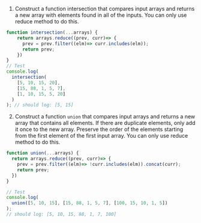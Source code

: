 1. Construct a function intersection that compares input arrays and returns a new array with elements found in all of the inputs. You can only use reduce method to do this.

```js
function intersection(...arrays) {  
    return arrays.reduce((prev, curr)=> {
      prev = prev.filter((elm)=> curr.includes(elm));
      return prev;
    })
}
// Test
console.log(
  intersection(
    [5, 10, 15, 20],
    [15, 88, 1, 5, 7],
    [1, 10, 15, 5, 20]
  )
); // should log: [5, 15]
```

2. Construct a function `union` that compares input arrays and returns a new array that contains all elements. If there are duplicate elements, only add it once to the new array. Preserve the order of the elements starting from the first element of the first input array. You can only use reduce method to do this.

```js
function union(...arrays) {
  return arrays.reduce((prev, curr)=> {
    prev = prev.filter((elm)=> !curr.includes(elm)).concat(curr);
    return prev;
  })
}

// Test
console.log(
  union([5, 10, 15], [15, 88, 1, 5, 7], [100, 15, 10, 1, 5])
);
// should log: [5, 10, 15, 88, 1, 7, 100]
```
